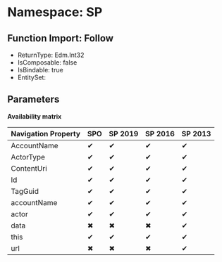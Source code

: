 # Namespace: SP

## Function Import: Follow

- ReturnType: Edm.Int32
- IsComposable: false
- IsBindable: true
- EntitySet: 

## Parameters

**Availability matrix**

Navigation Property | SPO | SP 2019 | SP 2016 | SP 2013
----------|-----|---------|---------|--------
AccountName | ✔ | ✔ | ✔ | ✔
ActorType | ✔ | ✔ | ✔ | ✔
ContentUri | ✔ | ✔ | ✔ | ✔
Id | ✔ | ✔ | ✔ | ✔
TagGuid | ✔ | ✔ | ✔ | ✔
accountName | ✔ | ✔ | ✔ | ✔
actor | ✔ | ✔ | ✔ | ✔
data | ✖ | ✖ | ✖ | ✔
this | ✔ | ✔ | ✔ | ✔
url | ✖ | ✖ | ✖ | ✔
